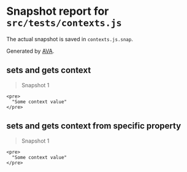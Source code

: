 # Snapshot report for `src/tests/contexts.js`

The actual snapshot is saved in `contexts.js.snap`.

Generated by [AVA](https://avajs.dev).

## sets and gets context

> Snapshot 1

    <pre>
      "Some context value"
    </pre>

## sets and gets context from specific property

> Snapshot 1

    <pre>
      "Some context value"
    </pre>

